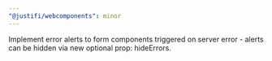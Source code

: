```yaml
---
"@justifi/webcomponents": minor
---
```


Implement error alerts to form components triggered on server error - alerts can be hidden via new optional prop: hideErrors.
